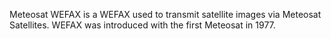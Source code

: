 Meteosat WEFAX is a WEFAX used to transmit satellite images via Meteosat Satellites. WEFAX was introduced with the first Meteosat in 1977.